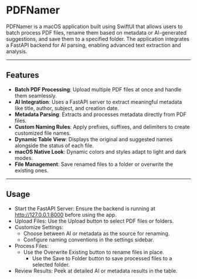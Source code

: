 # PDFNamer

PDFNamer is a macOS application built using SwiftUI that allows users to batch process PDF files, rename them based on metadata or AI-generated suggestions, and save them to a specified folder. The application integrates a FastAPI backend for AI parsing, enabling advanced text extraction and analysis.

---

## Features

- **Batch PDF Processing**: Upload multiple PDF files at once and handle them seamlessly.
- **AI Integration**: Uses a FastAPI server to extract meaningful metadata like title, author, subject, and creation date.
- **Metadata Parsing**: Extracts and processes metadata directly from PDF files.
- **Custom Naming Rules**: Apply prefixes, suffixes, and delimiters to create customized file names.
- **Dynamic Table View**: Displays the original and suggested names alongside the status of each file.
- **macOS Native Look**: Dynamic colors and styles adapt to light and dark modes.
- **File Management**: Save renamed files to a folder or overwrite the existing ones.

---

## Usage
- Start the FastAPI Server: Ensure the backend is running at http://127.0.0.1:8000 before using the app.
- Upload Files: Use the Upload button to select PDF files or folders.
- Customize Settings:
  - Choose between AI or metadata as the source for renaming.
  - Configure naming conventions in the settings sidebar.
- Process Files:
  - Use the Overwrite Existing button to rename files in place.
    - Use the Save to Folder button to save processed files to a selected folder.
- Review Results: Peek at detailed AI or metadata results in the table.

